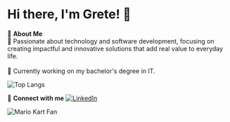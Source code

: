 # Hi there, I'm Grete! 👋

🌟 **About Me**  
🚀 Passionate about technology and software development, focusing on creating impactful and innovative solutions that add real value to everyday life.<br><br>
🔭 Currently working on my bachelor's degree in IT.


![Top Langs](https://github-readme-stats.vercel.app/api/top-langs/?username=gretehalvorsen&layout=compact&theme=radical)


🔗 **Connect with me**
[![LinkedIn](https://img.shields.io/badge/-LinkedIn-blue?style=flat-square&logo=Linkedin&logoColor=white)](https://www.linkedin.com/in/grete-halvorsen/)


![Mario Kart Fan](https://img.shields.io/badge/-MarioKart%20Pro-red?style=flat-square&logo=nintendo)

